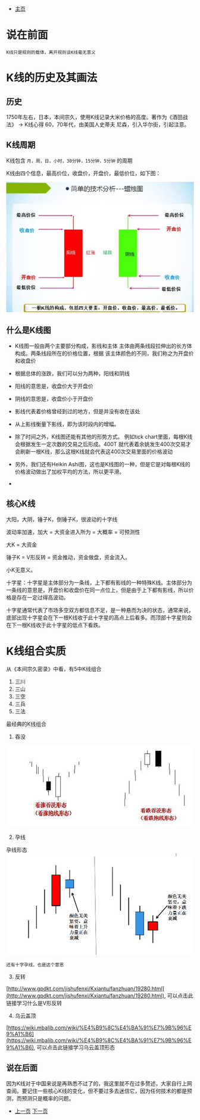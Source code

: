 - [主页](../README.md)

# 说在前面

`K线只是规则的载体，离开规则谈K线毫无意义`

# K线的历史及其画法
## 历史

1750年左右，日本，本间宗久，使用K线记录大米价格的高度。著作为《酒田战法》 -> K线心得
60，70年代，由美国人史蒂夫 尼森，引入华尔街，引起注意。

## K线周期

K线包含 `月，周，日，小时，30分钟，15分钟，5分钟` 的周期

K线由四个信息，最高价位，收盘价，开盘价，最低价位，如下图：

![Image](../assets/img/K线图.jpg)

## 什么是K线图

 - K线图一般由两个主要部分构成，影线和主体
主体由两条线段拉伸出的长方体构成。两条线段所在的价格位置，根据
该主体颜色的不同，我们称之为开盘价和收盘价

- 根据总体的涨跌，我们可以分为两种，阳线和阴线

- 阳线的意思是，收盘价大于开盘价
- 阴线的意思是，收盘价小于开盘价
- 影线代表着价格曾经到过的地方，但是并没有收在该处
- 从上影线衡量下影线，即为该时段内的增幅。


- 除了时间之外，K线图还能有其他的形势方式。
例如tick chart里面，每根K线会根据发生一定次数的交易之后形成。400T
就代表着余姚发生400次交易才会刷新一根K线，那么这根K线就会代表这400次交易里面的价格波动

- 另外，我们还有Heikin Ashi图，这也是K线图的一种，但是它是对每根K线的价格波动做出了加权平均的方法，所以更平滑。

-
## 核心K线

大阳，大阴，锤子K，倒锤子K，很波动的十字线

波动率加速，加大 = 大资金进入所为 = 大概率 = 可预测性

大K = 大资金

锤子K = V形反转 = 资金推动，资金做盘，资金流入。

小K无意义。

十字星：十字星是主体部分为一条线，上下都有影线的一种特殊K线。主体部分为一条线的意思是，开盘价和收盘价在同一点位上，但是由于上下都有影线，所以价格是存在一定过得高波动。

十字星通常代表了市场多空双方都信息不足，是一种悬而为决的状态，通常来说，
底部出现十字星会在下一根K线收于此十字星的高点上后看多。而顶部十字星则会在下一根K线收于此十字星的低点下看跌。




# K线组合实质

从《本间宗久密录》中看，有5中K线组合

1. 三川
2. 三山
3. 三空
4. 三兵
5. 三法

最经典的K线组合

1. 吞没

![吞没](../assets/img/吞没.jpg)

2. 孕线

孕线形态
![孕线形态](../assets/img/孕线形态.png)

`还有十字孕线，也是这个意思`

3. 反转

[http://www.gpdkt.com/jishufenxi/Kxiantu/fanzhuan/19280.html](http://www.gpdkt.com/jishufenxi/Kxiantu/fanzhuan/19280.html), 可以点击此链接学习什么是V形反转

4. 乌云盖顶

[https://wiki.mbalib.com/wiki/%E4%B9%8C%E4%BA%91%E7%9B%96%E9%A1%B6](https://wiki.mbalib.com/wiki/%E4%B9%8C%E4%BA%91%E7%9B%96%E9%A1%B6), 可以点击此链接学习乌云盖顶形态


## 说在后面

因为K线对于中国来说是再熟悉不过了的，我这里就不在过多赘述，大家自行上网查阅。要记住一些核心K线的变化，但不要过多去迷信它，因为任何技术的都是预测，而预测只是概率的问题。

- [上一页](./什么是三重滤网系统.md) [下一页](./股票的PE是什么如何算市盈率.md)